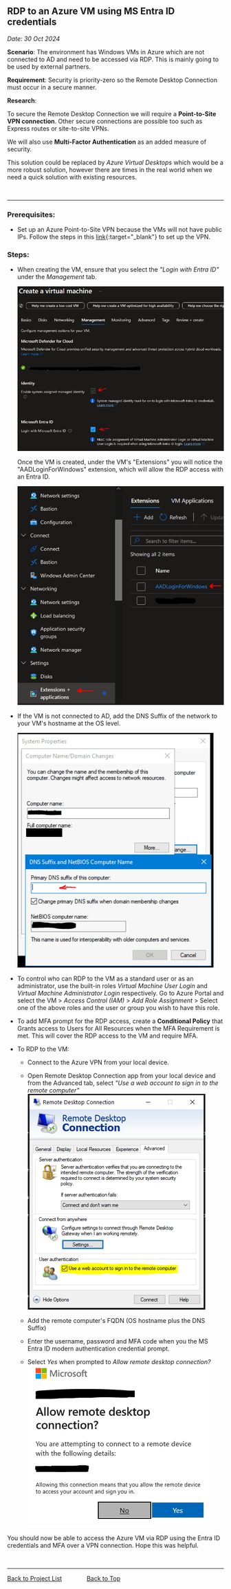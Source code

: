 

## RDP to an Azure VM using MS Entra ID credentials
_Date: 30 Oct 2024_  

**Scenario**: The environment has Windows VMs in Azure which are not connected to AD and need to be accessed via RDP. This is mainly going to be used by external partners.  

**Requirement**: Security is priority-zero so the Remote Desktop Connection must occur in a secure manner. 

**Research**: 

To secure the Remote Desktop Connection we will require a **Point-to-Site VPN connection**. Other secure connections are possible too such as Express routes or site-to-site VPNs.

We will also use **Multi-Factor Authentication** as an added measure of security.

This solution could be replaced by _Azure Virtual Desktops_ which would be a more robust solution, however there are times in the real world when we need a quick solution with existing resources. 

&nbsp; 

---

### Prerequisites: 

- Set up an Azure Point-to-Site VPN because the VMs will not have public IPs. Follow the steps in this [link](https://techcommunity.microsoft.com/t5/itops-talk-blog/step-by-step-creating-an-azure-point-to-site-vpn/ba-p/326264){:target="_blank"} to set up the VPN.


### Steps:

- When creating the VM, ensure that you select the _"Login with Entra ID"_ under the _Management_ tab.

    ![](/assets/img/projects/rdp_entra_id/login_with_entra_id.png)

    Once the VM is created, under the VM's "Extensions" you will notice the "AADLoginForWindows" extension, which will allow the RDP access with an Entra ID.

    ![](/assets/img/projects/rdp_entra_id/vm_ext_aadlogin.png)

- If the VM is not connected to AD, add the DNS Suffix of the network to your VM's hostname at the OS level. 
    
    ![](/assets/img/projects/rdp_entra_id/vm_dns_suffix.png)

- To control who can RDP to the VM as a standard user or as an administrator, use the built-in roles _Virtual Machine User Login_ and _Virtual Machine Administrator Login_ respectively. Go to Azure Portal and select the VM > _Access Control (IAM)_ > _Add Role Assignment_ > Select one of the above roles and the user or group you wish to have this role.

- To add MFA prompt for the RDP access, create a **Conditional Policy** that Grants access to Users for All Resources when the MFA Requirement is met. This will cover the RDP access to the VM and require MFA.

- To RDP to the VM:
    - Connect to the Azure VPN from your local device.

    - Open Remote Desktop Connection app from your local device and from the Advanced tab, select _"Use a web account to sign in to the remote computer"_ 
    ![](/assets/img/projects/rdp_entra_id/rdc_web_account.png)
    
    - Add the remote computer's FQDN (OS hostname plus the DNS Suffix)
    
    - Enter the username, password and MFA code when you the MS Entra ID modern authentication credential prompt. 
    
    - Select _Yes_ when prompted to _Allow remote desktop connection?_ 
    ![](/assets/img/projects/rdp_entra_id/rdp_prompt.png) 


You should now be able to access the Azure VM via RDP using the Entra ID credentials and MFA over a VPN connection. Hope this was helpful.  

&nbsp;

---

[Back to Project List](../projects) &emsp; &emsp; &emsp; [Back to Top](#top)
